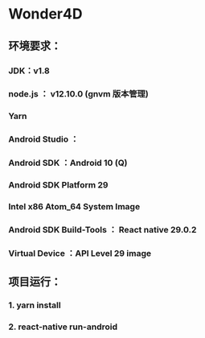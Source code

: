 # Wonder4D

## 环境要求：
### JDK：v1.8
### node.js ： v12.10.0   (gnvm 版本管理)
### Yarn 
### Android Studio ：
### Android SDK  ：Android 10 (Q)
### Android SDK Platform 29
### Intel x86 Atom_64 System Image
### Android SDK Build-Tools ： React native 29.0.2
### Virtual Device ：API Level 29 image

## 项目运行：
### 1. yarn install
### 2. react-native run-android
